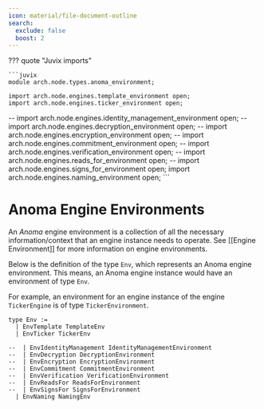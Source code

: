 ```yaml
---
icon: material/file-document-outline
search:
  exclude: false
  boost: 2
---
```


??? quote "Juvix imports"

    ```juvix
    module arch.node.types.anoma_environment;

    import arch.node.engines.template_environment open;
    import arch.node.engines.ticker_environment open;

--    import arch.node.engines.identity_management_environment open;
--    import arch.node.engines.decryption_environment open;
--    import arch.node.engines.encryption_environment open;
--    import arch.node.engines.commitment_environment open;
--    import arch.node.engines.verification_environment open;
--    import arch.node.engines.reads_for_environment open;
--    import arch.node.engines.signs_for_environment open;
    import arch.node.engines.naming_environment open;
    ```

# Anoma Engine Environments

An _Anoma_ engine environment is a collection of all the necessary
information/context that an engine instance needs to operate.
See [[Engine Environment]] for more information on engine environments.

Below is the definition of the type `Env`,
which represents an Anoma engine environment.
This means, an Anoma engine instance would have an environment of type `Env`.

For example, an environment for an engine instance
of the engine `TickerEngine` is of type `TickerEnvironment`.

<!-- --8<-- [start:anoma-environment-type] -->
```juvix
type Env :=
  | EnvTemplate TemplateEnv
  | EnvTicker TickerEnv

--  | EnvIdentityManagement IdentityManagementEnvironment
--  | EnvDecryption DecryptionEnvironment
--  | EnvEncryption EncryptionEnvironment
--  | EnvCommitment CommitmentEnvironment
--  | EnvVerification VerificationEnvironment
--  | EnvReadsFor ReadsForEnvironment
--  | EnvSignsFor SignsForEnvironment
  | EnvNaming NamingEnv
```
<!-- --8<-- [end:anoma-environment-type] -->
